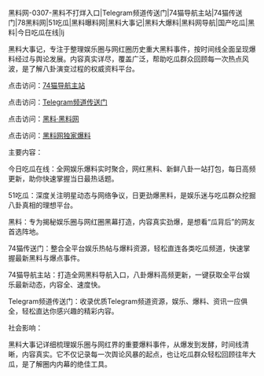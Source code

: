 #
黑料网-0307-黑料不打烊入口|Telegram频道传送门|74猫导航主站|74猫传送门|78黑料网|51吃瓜|黑料曝料网|黑料大事记|黑料大爆料|黑料网导航|国产吃瓜|黑料|今日吃瓜在线|lj

黑料大事记，专注于整理娱乐圈与网红圈历史重大黑料事件，按时间线全面呈现爆料经过与舆论发展。内容真实详尽，覆盖广泛，帮助吃瓜群众回顾每一次热点风波，是了解八卦演变过程的权威资料平台。


点击访问：<a href="https://74mao.com/">74猫导航主站</a>

点击访问：<a href="https://74mao.com/">Telegram频道传送门</a>

点击访问：<a href="https://fge-7ja.pages.dev/">黑料·黑料网</a>

点击访问：<a href="https://haef.pages.dev/">黑料网独家爆料</a>


主要内容：

今日吃瓜在线：全网娱乐爆料实时聚合，网红黑料、新鲜八卦一站打包，每日高频更新，助你快速掌握当日最热话题。

51吃瓜：深度关注明星动态与网络争议，日更劲爆黑料，是娱乐迷与吃瓜群众挖掘八卦真相的理想平台。

黑料：专为揭秘娱乐圈与网红圈黑幕打造，内容真实劲爆，是想看“瓜背后”的网友首选阵地。

74猫传送门：整合全平台娱乐热帖与爆料资源，轻松直连各类吃瓜频道，快速掌握最新黑料与爆点事件。

74猫导航主站：打造全网黑料导航入口，八卦爆料高频更新，一键获取全平台娱乐最新动态，内容全、速度快。

Telegram频道传送门：收录优质Telegram频道资源，娱乐、爆料、资讯一应俱全，轻松直达你感兴趣的精彩内容。

社会影响：

黑料大事记详细梳理娱乐圈与网红界的重要爆料事件，从爆发到发酵，时间线清晰，内容真实。它不仅记录每一次舆论风暴的起点，也让吃瓜群众轻松回顾往年大瓜，是了解圈内内幕的绝佳工具。

<span style="display:none;">[Canonical link](）</span>

